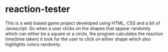 # reaction-tester
This is a web based game project developed using HTML, CSS and a bit of Javascript. 
So when a user clicks on the shapes that appear randomly which can either be a square or a circle,
the program calculates the reaction time(time taken) it took for the user to click on either shape which also highlights colors randomly.
